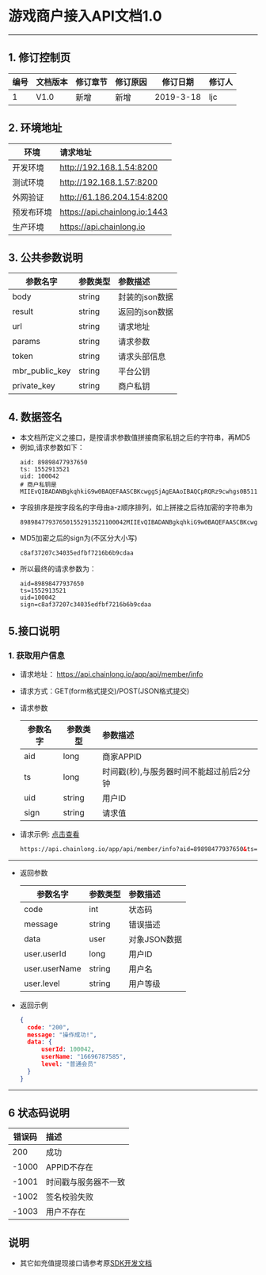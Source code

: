 # 游戏商户接入API文档1.0
---

## 1. 修订控制页

| 编号 | 文档版本 | 修订章节 | 修订原因 | 修订日期  | 修订人 |
| ---- | -------- | -------- | -------- | --------- | ------ |
| 1    | V1.0     | 新增     | 新增     | 2019-3-18 | ljc    |

## 2. 环境地址

| 环境       | 请求地址                      |
| ---------- | :---------------------------- |
| 开发环境   | http://192.168.1.54:8200      |
| 测试环境   | http://192.168.1.57:8200      |
| 外网验证   | http://61.186.204.154:8200    |
| 预发布环境 | https://api.chainlong.io:1443 |
| 生产环境   | https://api.chainlong.io      |

## 3. 公共参数说明

| 参数名字       | 参数类型 | 参数描述       |
| -------------- | -------- | :------------- |
| body           | string   | 封装的json数据 |
| result         | string   | 返回的json数据 |
| url            | string   | 请求地址       |
| params         | string   | 请求参数       |
| token          | string   | 请求头部信息   |
| mbr_public_key | string   | 平台公钥       |
| private_key    | string   | 商户私钥       |



## 4. 数据签名
+ 本文档所定义之接口，是按请求参数值拼接商家私钥之后的字符串，再MD5
+ 例如,请求参数如下：
  ```
  aid: 89898477937650 
  ts: 1552913521
  uid: 100042
  # 商户私钥是 MIIEvQIBADANBgkqhkiG9w0BAQEFAASCBKcwggSjAgEAAoIBAQCpRQRz9cwhgs0B511
  ```
+ 字段排序是按字段名的字母由a-z顺序排列，如上拼接之后待加密的字符串为
  ```
  898984779376501552913521100042MIIEvQIBADANBgkqhkiG9w0BAQEFAASCBKcwggSjAgEAAoIBAQCpRQRz9cwhgs0B511
  ```
+ MD5加密之后的sign为(不区分大小写)
  ```
  c8af37207c34035edfbf7216b6b9cdaa
  ```
+ 所以最终的请求参数为：
  ```
  aid=89898477937650 
  ts=1552913521
  uid=100042
  sign=c8af37207c34035edfbf7216b6b9cdaa
  ```

## 5.接口说明
### 1. 获取用户信息
+ 请求地址： https://api.chainlong.io/app/api/member/info
+ 请求方式：GET(form格式提交)/POST(JSON格式提交)
+ 请求参数

    | 参数名字 | 参数类型 | 参数描述                                 |
    | -------- | -------- | :--------------------------------------- |
    | aid      | long     | 商家APPID                                |
    | ts       | long     | 时间戳(秒),与服务器时间不能超过前后2分钟 |
    | uid      | string   | 用户ID                                   |
    | sign     | string   | 请求值                                   |

+ 请求示例: [点击查看](https://api.chainlong.io/app/api/member/info?aid=89898477937650&ts=1552911881&uid=100042&sign=1698ff6ae446efcec10bc209ce8471f9)
  ```html
  https://api.chainlong.io/app/api/member/info?aid=89898477937650&ts=1552911881&uid=100042&sign=1698ff6ae446efcec10bc209ce8471f9
  ```
-----------------------------------------------------------
+ 返回参数

    | 参数名字      | 参数类型 | 参数描述     |
    | ------------- | -------- | :----------- |
    | code          | int      | 状态码       |
    | message       | string   | 错误描述     |
    | data          | user     | 对象JSON数据 |
    | user.userId   | long     | 用户ID       |
    | user.userName | string   | 用户名       |
    | user.level    | string   | 用户等级     |

+ 返回示例

  ```json  
  {
    code: "200",
    message: "操作成功!",
    data: {
        userId: 100042,
        userName: "16696787585",
        level: "普通会员"
    }
  }
  ```
------------------------------------------------------------
## 6 状态码说明

| 错误码 | 描述                 |
| ------ | :------------------- |
| 200    | 成功                 |
| -1000  | APPID不存在          |
| -1001  | 时间戳与服务器不一致 |
| -1002  | 签名校验失败         |
| -1003  | 用户不存在           |

## 说明
+ 其它如充值提现接口请参考原[SDK开发文档](./README.md)
